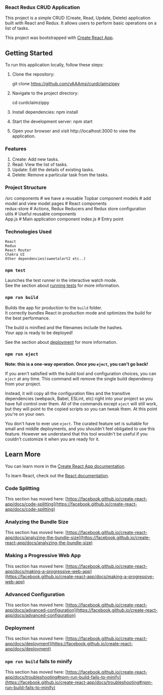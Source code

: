 ### React Redux CRUD Application

This project is a simple CRUD (Create, Read, Update, Delete) application built with React and Redux. It allows users to perform basic operations on a list of tasks.

This project was bootstrapped with [Create React App](https://github.com/facebook/create-react-app).

## Getting Started

To run this application locally, follow these steps:

1. Clone the repository:

    git clone https://github.com/vAAAmsi/curdclaimzippy

2. Navigate to the project directory:

    cd curdclaimzippy

3. Install dependencies:
    npm install

4. Start the development server:
    npm start

5. Open your browser and visit http://localhost:3000 to view the application.

### Features

1. Create: Add new tasks.
2. Read: View the list of tasks.
3. Update: Edit the details of existing tasks.
4. Delete: Remove a particular task from the tasks.

### Project Structure

/src
    components       # we have a reusable Topbar component
    models           # add model and view model
    pages            # React components  
    redux-store      # Actions, Redux Reducers and Redux store configuration  
    utils            # Useful reusable components                               
    App.js           # Main application component
    index.js         # Entry point

### Technologies Used

    React
    Redux
    React Router
    Chakra UI
    Other dependencies(sweetalert2 etc..)

### `npm test`

Launches the test runner in the interactive watch mode.\
See the section about [running tests](https://facebook.github.io/create-react-app/docs/running-tests) for more information.

### `npm run build`

Builds the app for production to the `build` folder.\
It correctly bundles React in production mode and optimizes the build for the best performance.

The build is minified and the filenames include the hashes.\
Your app is ready to be deployed!

See the section about [deployment](https://facebook.github.io/create-react-app/docs/deployment) for more information.

### `npm run eject`

**Note: this is a one-way operation. Once you `eject`, you can't go back!**

If you aren't satisfied with the build tool and configuration choices, you can `eject` at any time. This command will remove the single build dependency from your project.

Instead, it will copy all the configuration files and the transitive dependencies (webpack, Babel, ESLint, etc) right into your project so you have full control over them. All of the commands except `eject` will still work, but they will point to the copied scripts so you can tweak them. At this point you're on your own.

You don't have to ever use `eject`. The curated feature set is suitable for small and middle deployments, and you shouldn't feel obligated to use this feature. However we understand that this tool wouldn't be useful if you couldn't customize it when you are ready for it.

## Learn More

You can learn more in the [Create React App documentation](https://facebook.github.io/create-react-app/docs/getting-started).

To learn React, check out the [React documentation](https://reactjs.org/).

### Code Splitting

This section has moved here: [https://facebook.github.io/create-react-app/docs/code-splitting](https://facebook.github.io/create-react-app/docs/code-splitting)

### Analyzing the Bundle Size

This section has moved here: [https://facebook.github.io/create-react-app/docs/analyzing-the-bundle-size](https://facebook.github.io/create-react-app/docs/analyzing-the-bundle-size)

### Making a Progressive Web App

This section has moved here: [https://facebook.github.io/create-react-app/docs/making-a-progressive-web-app](https://facebook.github.io/create-react-app/docs/making-a-progressive-web-app)

### Advanced Configuration

This section has moved here: [https://facebook.github.io/create-react-app/docs/advanced-configuration](https://facebook.github.io/create-react-app/docs/advanced-configuration)

### Deployment

This section has moved here: [https://facebook.github.io/create-react-app/docs/deployment](https://facebook.github.io/create-react-app/docs/deployment)

### `npm run build` fails to minify

This section has moved here: [https://facebook.github.io/create-react-app/docs/troubleshooting#npm-run-build-fails-to-minify](https://facebook.github.io/create-react-app/docs/troubleshooting#npm-run-build-fails-to-minify)
